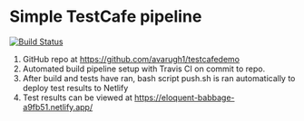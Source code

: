 # Simple TestCafe pipeline 
[![Build Status](https://travis-ci.org/avarugh1/testcafedemo.svg?branch=master)](https://travis-ci.org/avarugh1/testcafedemo)

1. GitHub repo at https://github.com/avarugh1/testcafedemo
2. Automated build pipeline setup with Travis CI on commit to repo. 
3. After build and tests have ran, bash script push.sh is ran automatically to deploy test results to Netlify
4. Test results can be viewed at https://eloquent-babbage-a9fb51.netlify.app/